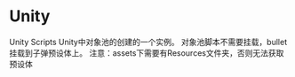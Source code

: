 # Unity
Unity Scripts
Unity中对象池的创建的一个实例。
对象池脚本不需要挂载，bullet挂载到子弹预设体上。
注意：assets下需要有Resources文件夹，否则无法获取预设体
